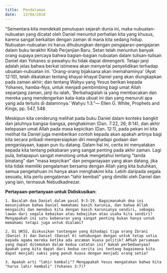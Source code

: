 ```yaml
---
title:  Pendalaman
date:   13/04/2018
---
```


"Sementara kita mendekati penutupan sejarah dunia ini, maka nubuatan-nubuatan yang dicatat oleh Daniel menuntut perhatian kita yang khusus, karena sangat berkaitan dengan zaman di mana kita sedang hidup. Nubuatan-nubuatan ini harus dihubungkan dengan pengajaran-pengajaran dalam buku terakhir Kitab Perjanjian Baru. Setan telah menuntun banyak orang supaya percaya bahwa bagian-bagian nubuatan dalam tulisan-tulisan Daniel dan Yohanes si pewahyu itu tidak dapat dimengerti. Tetapi janji adalah jelas bahwa berkat istimewa akan menyertai penyelidikan terhadap ubuatan-nubuatan ini. 'Orang-orang bijaksana akan memahaminya' (Ayat 12:10), telah dikatakan tentang khayal-khayal Daniel yang akan diungkapkan pada zaman akhir; dan tentang Wahyu yang Yesus berikan kepada Yohanes, hamba-Nya, untuk menjadi pembimbing bagi umat Allah sepanjang zaman, janji itu ialah, 'Berbahagialah ia yang membacakan dan mereka yang mendengarkan kata-kata ubuat ini dan yang menuruti apa yang ada tertulis di dalamnnya.' Wahyu 1:3."— Ellen G. White, Prophets and Kings, pp. 547, 548.

Meskipun kita cenderung melihat pada buku Daniel dalam konteks bangkit dan jatuhnya bangsa-bangsa, penghakiman (Dan. 7:22, 26; 8:14), dan akhir kelepasan umat Allah pada masa kepicikan (Dan. 12:1), pada pekan ini kita melihat ita Daniel juga memberikan contoh kepada akan apakah artinya bagi kita secara pribadi mempersiapkan diri menghadapi godaan dan penganiayaan, kapan pun itu datang. Dalam hal ini, cerita ini menyatakan kepada kita tentang pekabaran yang sangat penting pada akhir zaman. Lagi pula, betapapun sangat menolong untuk mengetahui tentang "tanda binatang" dan "masa kepicikan" dan penganiayaan yang akan datang, jika kita tidak memiliki pengalaman bersama dengan Allah yang kita butuhkan, semua pengetahuan ini hanya akan menghakimi kita. Lebih daripada segala sesuatu, kita perlu pengalaman "lahir kembali" yang dimiliki oleh Daniel dan yang lain, termasuk Nebudkadnezar.

**Pertayaan-pertanyaan untuk Didiskusikan:**

`1. Bacalah doa Daniel dalam pasal 9:3-19. Bagaimanakah doa ini menunjukkan bahwa Daniel memahami kasih karunia, dan bahwa Allah mengasihi dan menebus kita dengan kasih karunianya sendiri, sebagai lawan dari segala kebaikan atau kebajikan atau usaha kita sendiri? Mengapakah ini satu kebenaran yang sangat penting bukan hanya untuk memahami tetapi juga untuk dialami?`

`2. Di UKSS, diskusikan tantangan yang dihadapi tiga orang Ibrani (Daniel 3) dan Daniel (Daniel 6) sehubungan dengan untuk tetap setia kepada agama mereka ketika ada ancaman kuasa politik? APkah persamaan yang dapat ditemukan dalam kedua catatan ini? Aakah perbedaanyaa? Apakah yang kita dapat dari kedua cerita ini tentang bagaimana kita dapat menjadi saksi yang penuh kuasa dengan menjadi orang setia?`

`3. Apakah arti "lahir kembali"? Mengapakah Yesus mengatakan bahwa kita "harus lahir kembali" (Yohanes 3:7)?`